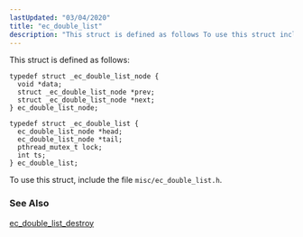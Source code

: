 ```yaml
---
lastUpdated: "03/04/2020"
title: "ec_double_list"
description: "This struct is defined as follows To use this struct include the file misc ec double list h ec double list destroy..."
---
```


This struct is defined as follows:

```
typedef struct _ec_double_list_node {
  void *data;
  struct _ec_double_list_node *prev;
  struct _ec_double_list_node *next;
} ec_double_list_node;

typedef struct _ec_double_list {
  ec_double_list_node *head;
  ec_double_list_node *tail;
  pthread_mutex_t lock;
  int ts;
} ec_double_list;
```

To use this struct, include the file `misc/ec_double_list.h`.

### <a name="idp43641280"></a> See Also

[ec_double_list_destroy](/momentum/3/3-api/apis-ec-double-list-destroy)